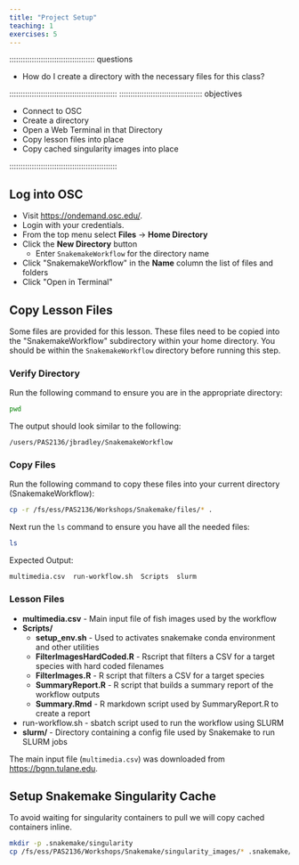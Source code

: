 ```yaml
---
title: "Project Setup"
teaching: 1
exercises: 5
---
```

:::::::::::::::::::::::::::::::::::::: questions 

- How do I create a directory with the necessary files for this class?

::::::::::::::::::::::::::::::::::::::::::::::::
::::::::::::::::::::::::::::::::::::: objectives

- Connect to OSC
- Create a directory
- Open a Web Terminal in that Directory
- Copy lesson files into place
- Copy cached singularity images into place

::::::::::::::::::::::::::::::::::::::::::::::::


## Log into OSC
- Visit https://ondemand.osc.edu/.
- Login with your credentials.
- From the top menu select __Files__ -> __Home Directory__
- Click the __New Directory__ button
  - Enter `SnakemakeWorkflow` for the directory name
- Click "SnakemakeWorkflow" in the __Name__ column the list of files and folders
- Click "Open in Terminal"

## Copy Lesson Files
Some files are provided for this lesson.
These files need to be copied into the "SnakemakeWorkflow" subdirectory within your home directory.
You should be within the `SnakemakeWorkflow` directory before running this step.

### Verify Directory
Run the following command to ensure you are in the appropriate directory:
```bash
pwd
```
The output should look similar to the following:
```output
/users/PAS2136/jbradley/SnakemakeWorkflow
```

### Copy Files
Run the following command to copy these files into your current directory (SnakemakeWorkflow):
```bash
cp -r /fs/ess/PAS2136/Workshops/Snakemake/files/* .
```

Next run the `ls` command to ensure you have all the needed files:
```bash
ls
```
Expected Output:
```output
multimedia.csv  run-workflow.sh  Scripts  slurm
```

### Lesson Files
- __multimedia.csv__ - Main input file of fish images used by the workflow
- __Scripts/__
  - __setup_env.sh__ - Used to activates snakemake conda environment and other utilities
  - __FilterImagesHardCoded.R__ - Rscript that filters a CSV for a target species with hard coded filenames
  - __FilterImages.R__ - R script that filters a CSV for a target species
  - __SummaryReport.R__ - R script that builds a summary report of the workflow outputs
  - __Summary.Rmd__ - R markdown script used by SummaryReport.R to create a report
- run-workflow.sh - sbatch script used to run the workflow using SLURM
- __slurm/__ - Directory containing a config file used by Snakemake to run SLURM jobs

The main input file (`multimedia.csv`) was downloaded from https://bgnn.tulane.edu.

## Setup Snakemake Singularity Cache
To avoid waiting for singularity containers to pull we will copy cached containers inline.

```bash
mkdir -p .snakemake/singularity
cp /fs/ess/PAS2136/Workshops/Snakemake/singularity_images/* .snakemake/singularity/.
```

